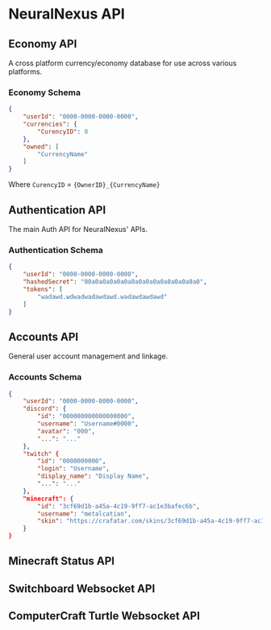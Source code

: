 # NeuralNexus API

## Economy API

A cross platform currency/economy database for use across various platforms.

### Economy Schema

```json
{
    "userId": "0000-0000-0000-0000",
    "currencies": {
        "CurencyID": 0
    },
    "owned": [
        "CurrencyName"
    ]
}
```

Where `CurencyID` = `{OwnerID}_{CurrencyName}`

## Authentication API

The main Auth API for NeuralNexus' APIs.

### Authentication Schema

```json
{
    "userId": "0000-0000-0000-0000",
    "hashedSecret": "00a0a0a0a0a0a0a0a0a0a0a0a0a0a0a0",
    "tokens": [
        "wadawd.wdwadwadawdawd.wadawdawdawd"
    ]
}
```

## Accounts API

General user account management and linkage.

### Accounts Schema

```json
{
    "userId": "0000-0000-0000-0000",
    "discord": {
        "id": "000000000000000000",
        "username": "Username#0000",
        "avatar": "000",
        "...": "..."
    },
    "twitch" {
        "id": "0000000000",
        "login": "Username",
        "display_name": "Display Name",
        "...": "..."
    },
    "minecraft": {
        "id": "3cf69d1b-a45a-4c19-9ff7-ac1e3bafec6b",
        "username": "metalcatian",
        "skin": "https://crafatar.com/skins/3cf69d1b-a45a-4c19-9ff7-ac1e3bafec6b"
    }
}
```

## Minecraft Status API

## Switchboard Websocket API

## ComputerCraft Turtle Websocket API
